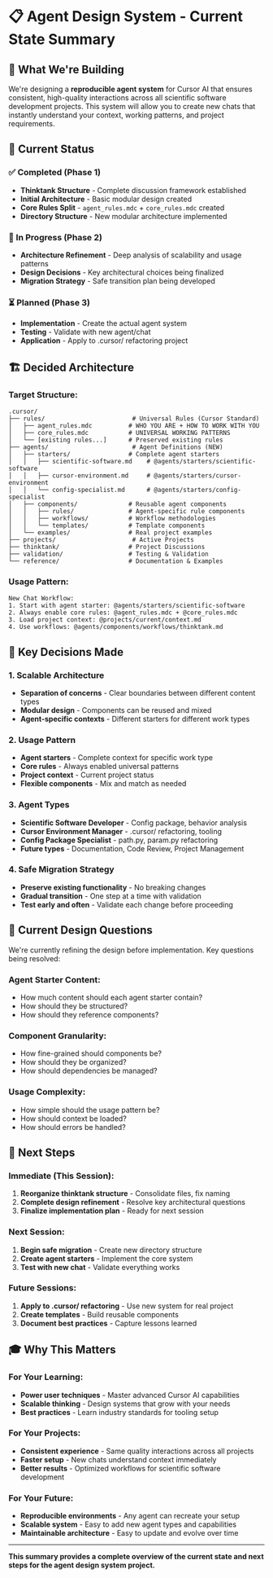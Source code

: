 # 📋 **Agent Design System - Current State Summary**

## 🎯 **What We're Building**

We're designing a **reproducible agent system** for Cursor AI that ensures consistent, high-quality interactions across all scientific software development projects. This system will allow you to create new chats that instantly understand your context, working patterns, and project requirements.

## 🚀 **Current Status**

### **✅ Completed (Phase 1)**
- **Thinktank Structure** - Complete discussion framework established
- **Initial Architecture** - Basic modular design created
- **Core Rules Split** - `agent_rules.mdc` + `core_rules.mdc` created
- **Directory Structure** - New modular architecture implemented

### **🔄 In Progress (Phase 2)**
- **Architecture Refinement** - Deep analysis of scalability and usage patterns
- **Design Decisions** - Key architectural choices being finalized
- **Migration Strategy** - Safe transition plan being developed

### **⏳ Planned (Phase 3)**
- **Implementation** - Create the actual agent system
- **Testing** - Validate with new agent/chat
- **Application** - Apply to .cursor/ refactoring project

## 🏗️ **Decided Architecture**

### **Target Structure:**
```
.cursor/
├── rules/                        # Universal Rules (Cursor Standard)
│   ├── agent_rules.mdc          # WHO YOU ARE + HOW TO WORK WITH YOU
│   ├── core_rules.mdc           # UNIVERSAL WORKING PATTERNS
│   └── [existing rules...]      # Preserved existing rules
├── agents/                       # Agent Definitions (NEW)
│   ├── starters/                # Complete agent starters
│   │   ├── scientific-software.md    # @agents/starters/scientific-software
│   │   ├── cursor-environment.md     # @agents/starters/cursor-environment
│   │   └── config-specialist.md      # @agents/starters/config-specialist
│   ├── components/              # Reusable agent components
│   │   ├── rules/               # Agent-specific rule components
│   │   ├── workflows/           # Workflow methodologies
│   │   └── templates/           # Template components
│   └── examples/                # Real project examples
├── projects/                     # Active Projects
├── thinktank/                   # Project Discussions
├── validation/                  # Testing & Validation
└── reference/                   # Documentation & Examples
```

### **Usage Pattern:**
```
New Chat Workflow:
1. Start with agent starter: @agents/starters/scientific-software
2. Always enable core rules: @agent_rules.mdc + @core_rules.mdc
3. Load project context: @projects/current/context.md
4. Use workflows: @agents/components/workflows/thinktank.md
```

## 🎯 **Key Decisions Made**

### **1. Scalable Architecture**
- **Separation of concerns** - Clear boundaries between different content types
- **Modular design** - Components can be reused and mixed
- **Agent-specific contexts** - Different starters for different work types

### **2. Usage Pattern**
- **Agent starters** - Complete context for specific work type
- **Core rules** - Always enabled universal patterns
- **Project context** - Current project status
- **Flexible components** - Mix and match as needed

### **3. Agent Types**
- **Scientific Software Developer** - Config package, behavior analysis
- **Cursor Environment Manager** - .cursor/ refactoring, tooling
- **Config Package Specialist** - path.py, param.py refactoring
- **Future types** - Documentation, Code Review, Project Management

### **4. Safe Migration Strategy**
- **Preserve existing functionality** - No breaking changes
- **Gradual transition** - One step at a time with validation
- **Test early and often** - Validate each change before proceeding

## 🤔 **Current Design Questions**

We're currently refining the design before implementation. Key questions being resolved:

### **Agent Starter Content:**
- How much content should each agent starter contain?
- How should they be structured?
- How should they reference components?

### **Component Granularity:**
- How fine-grained should components be?
- How should they be organized?
- How should dependencies be managed?

### **Usage Complexity:**
- How simple should the usage pattern be?
- How should context be loaded?
- How should errors be handled?

## 🚀 **Next Steps**

### **Immediate (This Session):**
1. **Reorganize thinktank structure** - Consolidate files, fix naming
2. **Complete design refinement** - Resolve key architectural questions
3. **Finalize implementation plan** - Ready for next session

### **Next Session:**
1. **Begin safe migration** - Create new directory structure
2. **Create agent starters** - Implement the core system
3. **Test with new chat** - Validate everything works

### **Future Sessions:**
1. **Apply to .cursor/ refactoring** - Use new system for real project
2. **Create templates** - Build reusable components
3. **Document best practices** - Capture lessons learned

## 🎓 **Why This Matters**

### **For Your Learning:**
- **Power user techniques** - Master advanced Cursor AI capabilities
- **Scalable thinking** - Design systems that grow with your needs
- **Best practices** - Learn industry standards for tooling setup

### **For Your Projects:**
- **Consistent experience** - Same quality interactions across all projects
- **Faster setup** - New chats understand context immediately
- **Better results** - Optimized workflows for scientific software development

### **For Your Future:**
- **Reproducible environments** - Any agent can recreate your setup
- **Scalable system** - Easy to add new agent types and capabilities
- **Maintainable architecture** - Easy to update and evolve over time

---

**This summary provides a complete overview of the current state and next steps for the agent design system project.**
